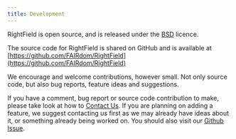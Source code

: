 ```yaml
---
title: Development
---
```

RightField is open source, and is released under the [BSD](https://raw.github.com/FAIRdom/RightField/main/LICENSE) licence.

The source code for RightField is shared on GitHub and is available at [https://github.com/FAIRdom/RightField](https://github.com/FAIRdom/RightField)

We encourage and welcome contributions, however small. Not only source code, but also bug reports, feature ideas and
suggestions.

If you have a comment, bug report or source code contribution to make, please take look at how to [Contact Us](/contact_us). If you are
planning on adding a feature, we suggest contacting us first as we may already have ideas about it, or something already
being worked on. You should also visit our [Github Issue](https://github.com/FAIRdom/RightField/issues).
